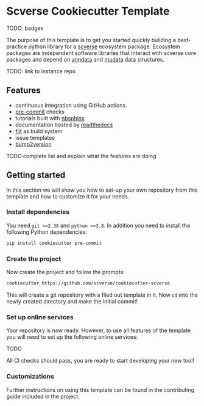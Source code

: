 # Scverse Cookiecutter Template

TODO: badges

The purpose of this template is to get you started quickly building a best-practice python library for a [scverse][] ecosystem package.
Ecosystem packages are independent software libraries that interact with scverse core packages and depend on [anndata][] and [mudata][] data structures.

TODO: link to instance repo

## Features

-   continuous integration using GitHub actions.
-   [pre-commit][] checks
-   tutorials built with [nbsphinx][]
-   documentation hosted by [readthedocs][]
-   [flit][] as build system
-   issue templates
-   [bump2version][]

TODO complete list and explain what the features are doing

## Getting started

In this section we will show you how to set-up your own repository from this template
and how to customize it for your needs.

### Install dependencies

You need `git >=2.38` and `python >=3.8`. In addition you need to install the following Python dependencies:

```bash
pip install cookiecutter pre-commit
```

### Create the project

Now create the project and follow the prompts:

```bash
cookiecutter https://github.com/scverse/cookiecutter-scverse
```

This will create a git repository with a filed out template in it.
Now `cd` into the newly created directory and make the initial commit!

### Set up online services

Your repository is now ready. However, to use all features of the template you will need to set up the following
online services:

TODO

All CI checks should pass, you are ready to start developing your new tool!

### Customizations

Further instructions on using this template can be found in the contributing guide included in the project.

<!-- links -->

[flit]: https://flit.pypa.io/en/latest/
[readthedocs]: https://readthedocs.org/
[nbsphinx]: https://github.com/spatialaudio/nbsphinx
[pre-commit]: https://pre-commit.com/
[bump2version]: https://github.com/c4urself/bump2version/
[scverse]: https://scverse.org/
[anndata]: https://anndata.readthedocs.io/en/latest/
[mudata]: https://muon.readthedocs.io/en/latest/notebooks/quickstart_mudata.html
[codecov]: https://about.codecov.io/
[codecov setup]: https://docs.codecov.com/docs
